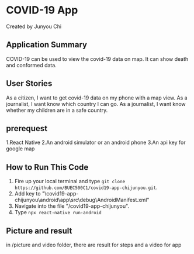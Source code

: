 # COVID-19  App
Created by Junyou Chi 

## Application Summary
COVID-19 can be used to view the covid-19 data on map. It can show death and conformed data.

## User Stories
 As a citizen, I want to get covid-19 data on my phone with a map view.
 As a journalist, I want know which country I can go.
 As a journalist, I want know whether my children are in a safe country.

## prerequest
1.React Native
2.An android simulator or an android phone
3.An api key for google map
  
 
## How to Run This Code
1. Fire up your local terminal and type `git clone https://github.com/BUEC500C1/covid19-app-chijunyou.git`. 
2. Add key to "\covid19-app-chijunyou\android\app\src\debug\AndroidManifest.xml"
3. Navigate into the file "/covid19-app-chijunyou".
4. Type `npx react-native run-android` 

## Picture and result
in /picture and video folder, there are result for steps and a video for app 
